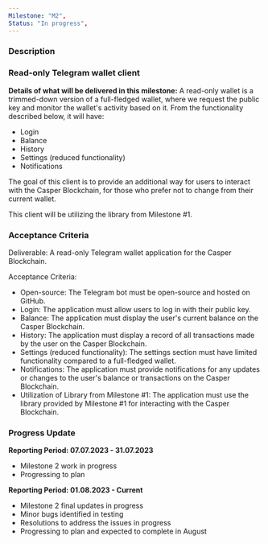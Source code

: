 ```yaml
---
Milestone: "M2",
Status: "In progress",
---
```

<!--lang:en--> 
### Description
### Read-only Telegram wallet client

**Details of what will be delivered in this milestone:**
A read-only wallet is a trimmed-down version of a full-fledged wallet, where we request the public key and monitor the wallet's activity based on it. From the functionality described below, it will have:

- Login
- Balance
- History
- Settings (reduced functionality)
- Notifications

The goal of this client is to provide an additional way for users to interact with the Casper Blockchain, for those who prefer not to change from their current wallet.

This client will be utilizing the library from Milestone #1.

### Acceptance Criteria

Deliverable: A read-only Telegram wallet application for the Casper Blockchain.

Acceptance Criteria:

- Open-source: The Telegram bot must be open-source and hosted on GitHub.
- Login: The application must allow users to log in with their public key.
- Balance: The application must display the user's current balance on the Casper Blockchain.
- History: The application must display a record of all transactions made by the user on the Casper Blockchain.
- Settings (reduced functionality): The settings section must have limited functionality compared to a full-fledged wallet.
- Notifications: The application must provide notifications for any updates or changes to the user's balance or transactions on the Casper Blockchain.
- Utilization of Library from Milestone #1: The application must use the library provided by Milestone #1 for interacting with the Casper Blockchain.

### Progress Update

**Reporting Period: 07.07.2023 - 31.07.2023**
- Milestone 2 work in progress
- Progressing to plan 

**Reporting Period: 01.08.2023 - Current**
- Milestone 2 final updates in progress
- Minor bugs identified in testing
- Resolutions to address the issues in progress
- Progressing to plan and expected to complete in August
